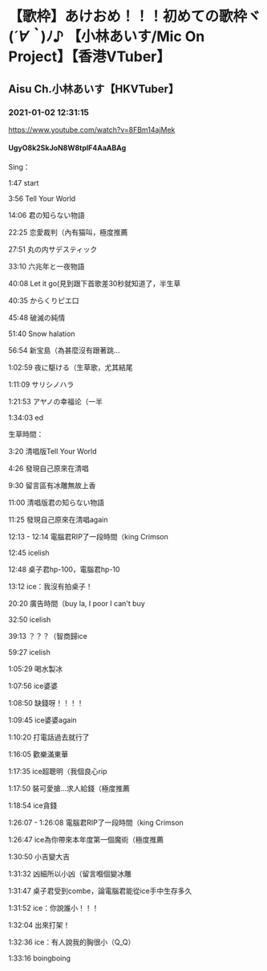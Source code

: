 # 【歌枠】あけおめ！！！初めての歌枠ヾ(*´∀｀*)ﾉ♪ 【小林あいす/Mic On Project】【香港VTuber】

## Aisu Ch.小林あいす【HKVTuber】

### 2021-01-02 12:31:15

https://www.youtube.com/watch?v=8FBm14ajMek

#### UgyO8k2SkJoN8W8tplF4AaABAg

Sing：

1:47 start

3:56 Tell Your World

14:06 君の知らない物語

22:25 恋愛裁判（內有猫叫，極度推薦

27:51 丸の内サデスティック

33:10 六兆年と一夜物語

40:08 Let it go(見到跟下首歌差30秒就知道了，半生草

40:35 からくりピエ口

45:48 破滅の純情

51:40 Snow halation

56:54 新宝島（為甚麼沒有跟著跳…

1:02:59 夜に駆ける（生草歌，尤其結尾

1:11:09 サリシノハラ

1:21:53 アヤノの幸福论（一半

1:34:03 ed



生草時間：

3:20 清唱版Tell Your World

4:26 發現自己原來在清唱

9:30 留言區有冰雕無故上香

11:00 清唱版君の知らない物語

11:25 發現自己原來在清唱again

12:13 - 12:14 電腦君RIP了一段時間（king Crimson

12:45 icelish

12:48 桌子君hp-100，電腦君hp-10

13:12 ice：我沒有拍桌子！

20:20 廣告時間（buy la, I poor I can't buy

32:50 icelish

39:13 ？？？（智商歸ice

59:27 icelish

1:05:29 喝水製冰

1:07:56 ice婆婆

1:08:50 缺錢呀！！！！

1:09:45 ice婆婆again

1:10:20 打電話過去就行了

1:16:05 歡樂滿東華

1:17:35 ice超聰明（我個良心rip

1:17:50 裝可愛搶…求人給錢（極度推薦

1:18:54 ice貪錢

1:26:07 - 1:26:08 電腦君RIP了一段時間（king Crimson

1:26:47 ice為你帶來本年度第一個魔術（極度推薦

1:30:50 小吉變大吉

1:31:32 凶細所以小凶（留言嗰個變冰雕

1:31:47 桌子君受到combe，論電腦君能從ice手中生存多久

1:31:52 ice：你說誰小！！！

1:32:04 出來打架！

1:32:36 ice：有人說我的胸很小（Q_Q）

1:33:16 boingboing

